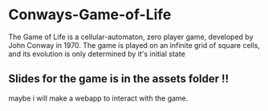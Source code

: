 # Conways-Game-of-Life
The Game of Life is a cellular-automaton, zero player game, developed by John Conway in 1970. The game is played on an infinite grid of square cells, and its evolution is only determined by it's initial state


## Slides for the game is in the assets folder !!

maybe i will make a webapp to interact with the game.
